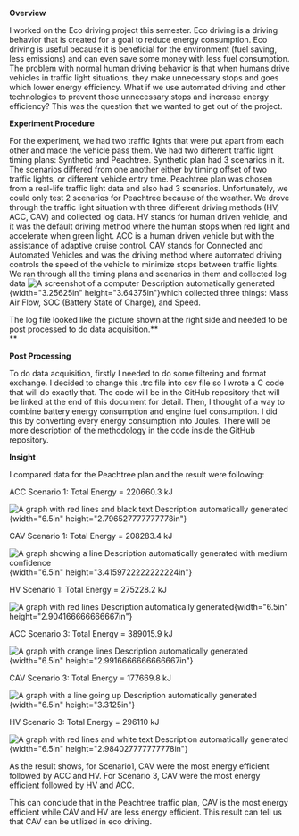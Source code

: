 **Overview**

I worked on the Eco driving project this semester. Eco driving is a
driving behavior that is created for a goal to reduce energy
consumption. Eco driving is useful because it is beneficial for the
environment (fuel saving, less emissions) and can even save some money
with less fuel consumption. The problem with normal human driving
behavior is that when humans drive vehicles in traffic light situations,
they make unnecessary stops and goes which lower energy efficiency. What
if we use automated driving and other technologies to prevent those
unnecessary stops and increase energy efficiency? This was the question
that we wanted to get out of the project.

**Experiment Procedure**

For the experiment, we had two traffic lights that were put apart from
each other and made the vehicle pass them. We had two different traffic
light timing plans: Synthetic and Peachtree. Synthetic plan had 3
scenarios in it. The scenarios differed from one another either by
timing offset of two traffic lights, or different vehicle entry time.
Peachtree plan was chosen from a real-life traffic light data and also
had 3 scenarios. Unfortunately, we could only test 2 scenarios for
Peachtree because of the weather. We drove through the traffic light
situation with three different driving methods (HV, ACC, CAV) and
collected log data. HV stands for human driven vehicle, and it was the
default driving method where the human stops when red light and
accelerate when green light. ACC is a human driven vehicle but with the
assistance of adaptive cruise control. CAV stands for Connected and
Automated Vehicles and was the driving method where automated driving
controls the speed of the vehicle to minimize stops between traffic
lights. We ran through all the timing plans and scenarios in them and
collected log data ![A screenshot of a computer Description
automatically generated](./media/image1.png){width="3.25625in"
height="3.64375in"}which collected three things: Mass Air Flow, SOC
(Battery State of Charge), and Speed.

The log file looked like the picture shown at the right side and needed
to be post processed to do data acquisition.**\
**

**Post Processing**

To do data acquisition, firstly I needed to do some filtering and format
exchange. I decided to change this .trc file into csv file so I wrote a
C code that will do exactly that. The code will be in the GitHub
repository that will be linked at the end of this document for detail.
Then, I thought of a way to combine battery energy consumption and
engine fuel consumption. I did this by converting every energy
consumption into Joules. There will be more description of the
methodology in the code inside the GitHub repository.

**Insight**

I compared data for the Peachtree plan and the result were following:

ACC Scenario 1: Total Energy = 220660.3 kJ

![A graph with red lines and black text Description automatically
generated](./media/image2.png){width="6.5in"
height="2.796527777777778in"}

CAV Scenario 1: Total Energy = 208283.4 kJ

![A graph showing a line Description automatically generated with medium
confidence](./media/image3.png){width="6.5in"
height="3.4159722222222224in"}

HV Scenario 1: Total Energy = 275228.2 kJ

![A graph with red lines Description automatically
generated](./media/image4.png){width="6.5in"
height="2.904166666666667in"}

ACC Scenario 3: Total Energy = 389015.9 kJ

![A graph with orange lines Description automatically
generated](./media/image5.png){width="6.5in"
height="2.9916666666666667in"}

CAV Scenario 3: Total Energy = 177669.8 kJ

![A graph with a line going up Description automatically
generated](./media/image6.png){width="6.5in" height="3.3125in"}

HV Scenario 3: Total Energy = 296110 kJ

![A graph with red lines and white text Description automatically
generated](./media/image7.png){width="6.5in"
height="2.984027777777778in"}

As the result shows, for Scenario1, CAV were the most energy efficient
followed by ACC and HV. For Scenario 3, CAV were the most energy
efficient followed by HV and ACC.

This can conclude that in the Peachtree traffic plan, CAV is the most
energy efficient while CAV and HV are less energy efficient. This result
can tell us that CAV can be utilized in eco driving.
